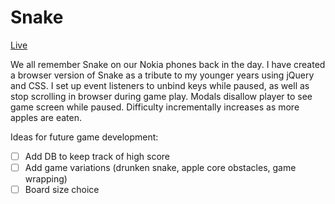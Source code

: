 # Snake

[Live](snake.tparesi.com)

We all remember Snake on our Nokia phones back in the day. I have created a browser version of Snake as a tribute to my younger years using jQuery and CSS. I set up event listeners to unbind keys while paused, as well as stop scrolling in browser during game play. Modals disallow player to see game screen while paused. Difficulty incrementally increases as more apples are eaten.

Ideas for future game development:

* [ ] Add DB to keep track of high score
* [ ] Add game variations (drunken snake, apple core obstacles, game wrapping)
* [ ] Board size choice
